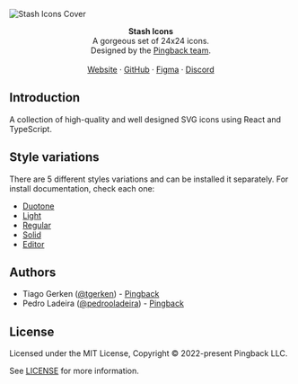 ![Stash Icons Cover](https://res.cloudinary.com/pingback/image/upload/v1667487739/stash-assets/stash-icons-cover_ay28jg.png)

<div align="center"><strong>Stash Icons</strong></div>
<div align="center">A gorgeous set of 24x24 icons.<br />Designed by the <a href="https://pingback.com">Pingback team</a>.</div>
<br />
<div align="center">
<a href="https://icons.stash-ui.com">Website</a> 
<span> · </span>
<a href="https://github.com/stash-ui/icons">GitHub</a> 
<span> · </span>
<a href="https://www.figma.com/file/X5DiJzGRQXCyEfBqocT235/%5BPb%5D-Icons-1.0-%E2%9C%85?node-id=0%3A1">Figma</a>
<span> · </span>
<a href="https://stash-ui.com/discord">Discord</a>
</div>

## Introduction

A collection of high-quality and well designed SVG icons using React and TypeScript.

## Style variations

There are 5 different styles variations and can be installed it separately.
For install documentation, check each one:

- [Duotone](https://github.com/stash-ui/icons/tree/master/packages/duotone)
- [Light](https://github.com/stash-ui/icons/tree/master/packages/light)
- [Regular](https://github.com/stash-ui/icons/tree/master/packages/regular)
- [Solid](https://github.com/stash-ui/icons/tree/master/packages/solid)
- [Editor](https://github.com/stash-ui/icons/tree/master/packages/editor)

## Authors

- Tiago Gerken ([@tgerken](https://twitter.com/tgerken)) - [Pingback](https://pingback.com)
- Pedro Ladeira ([@pedrooladeira](https://twitter.com/pedrooladeira)) - [Pingback](https://pingback.com)

## License

Licensed under the MIT License, Copyright © 2022-present Pingback LLC.

See [LICENSE](./LICENSE) for more information.